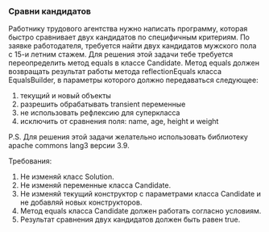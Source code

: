 
### Сравни кандидатов

Работнику трудового агентства нужно написать программу, которая быстро
сравнивает двух кандидатов по специфичным критериям.
По заявке работодателя, требуется найти двух кандидатов мужского пола с
15-и летним стажем.
Для решения этой задачи тебе требуется переопределить метод equals в
классе Candidate.
Метод equals должен возвращать результат работы метода reflectionEquals
класса EqualsBuilder, в параметры которого должно передаваться следующее:
1) текущий и новый объекты
2) разрешить обрабатывать transient переменные
3) не использовать рефлексию для суперкласса
4) исключить от сравнения поля: name, age, height и weight

P.S. Для решения этой задачи желательно использовать библиотеку apache
commons lang3 версии 3.9.


Требования:
1.	Не изменяй класс Solution.
2.	Не изменяй переменные класса Candidate.
3.	Не изменяй текущий конструктор с параметрами класса Candidate и не
добавляй новых конструкторов.
4.	Метод equals класса Candidate должен работать согласно условиям.
5.	Результат сравнения двух кандидатов должен быть равен true.


